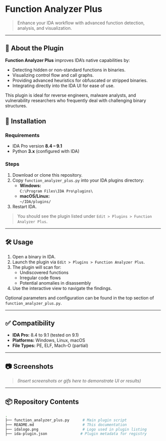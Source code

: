# Function Analyzer Plus

> Enhance your IDA workflow with advanced function detection, analysis, and visualization.

---

## 🧩 About the Plugin



**Function Analyzer Plus** improves IDA’s native capabilities by:
- Detecting hidden or non-standard functions in binaries.
- Visualizing control flow and call graphs.
- Providing advanced heuristics for obfuscated or stripped binaries.
- Integrating directly into the IDA UI for ease of use.

This plugin is ideal for reverse engineers, malware analysts, and vulnerability researchers who frequently deal with challenging binary structures.

## 🚀 Installation

### Requirements
- IDA Pro version **8.4 – 9.1**
- Python **3.x** (configured with IDA)

### Steps
1. Download or clone this repository.
2. Copy `function_analyzer_plus.py` into your IDA plugins directory:
   - **Windows:**  
     `C:\Program Files\IDA Pro\plugins\`
   - **macOS/Linux:**  
     `~/IDA/plugins/`
3. Restart IDA.

> You should see the plugin listed under `Edit > Plugins > Function Analyzer Plus`.

---

## 🛠️ Usage

1. Open a binary in IDA.
2. Launch the plugin via `Edit > Plugins > Function Analyzer Plus`.
3. The plugin will scan for:
   - Undiscovered functions
   - Irregular code flows
   - Potential anomalies in disassembly
4. Use the interactive view to navigate the findings.

Optional parameters and configuration can be found in the top section of `function_analyzer_plus.py`.

---

## ✅ Compatibility

- **IDA Pro:** 8.4 to 9.1 (tested on 9.1)
- **Platforms:** Windows, Linux, macOS
- **File Types:** PE, ELF, Mach-O (partial)

---

## 📷 Screenshots

> *(Insert screenshots or gifs here to demonstrate UI or results)*

---

## 📦 Repository Contents

```bash
.
├── function_analyzer_plus.py      # Main plugin script
├── README.md                      # This documentation
├── idalogo.png                    # Logo used in plugin listing
├── ida-plugin.json               # Plugin metadata for registry
